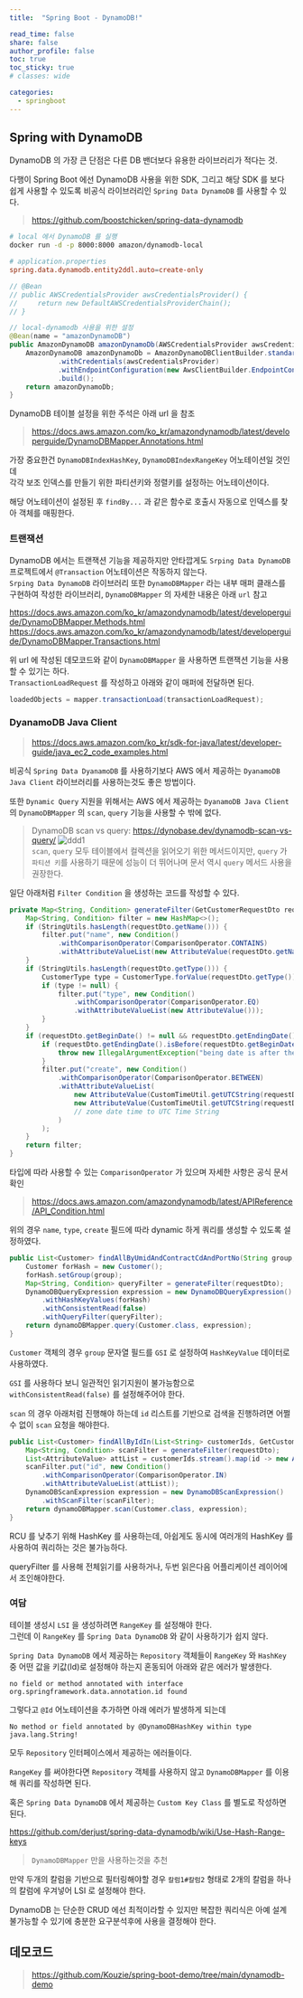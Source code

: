 ```yaml
---
title:  "Spring Boot - DynamoDB!"

read_time: false
share: false
author_profile: false
toc: true
toc_sticky: true
# classes: wide

categories:
  - springboot
---
```


## Spring with DynamoDB  

DynamoDB 의 가장 큰 단점은 다른 DB 밴더보다 유용한 라이브러리가 적다는 것.  

다행이 Spring Boot 에선 DynamoDB 사용을 위한 SDK, 그리고 해당 SDK 를 보다 쉽게 사용할 수 있도록 비공식 라이브러리인 `Spring Data DynamoDB` 를 사용할 수 있다.  

> <https://github.com/boostchicken/spring-data-dynamodb>

```sh
# local 에서 DynamoDB 를 실행  
docker run -d -p 8000:8000 amazon/dynamodb-local
```

```conf
# application.properties
spring.data.dynamodb.entity2ddl.auto=create-only
```

```java
// @Bean
// public AWSCredentialsProvider awsCredentialsProvider() {
//     return new DefaultAWSCredentialsProviderChain();
// }

// local-dynamodb 사용을 위한 설정
@Bean(name = "amazonDynamoDB")
public AmazonDynamoDB amazonDynamoDb(AWSCredentialsProvider awsCredentialsProvider) {
    AmazonDynamoDB amazonDynamoDb = AmazonDynamoDBClientBuilder.standard()
            .withCredentials(awsCredentialsProvider)
            .withEndpointConfiguration(new AwsClientBuilder.EndpointConfiguration("http://localhost:8000", "ap-northeast-2"))
            .build();
    return amazonDynamoDb;
}
```

DynamoDB 테이블 설정을 위한 주석은 아래 url 을 참조  

> <https://docs.aws.amazon.com/ko_kr/amazondynamodb/latest/developerguide/DynamoDBMapper.Annotations.html>  

가장 중요한건 `DynamoDBIndexHashKey`, `DynamoDBIndexRangeKey` 어노테이션일 것인데  
각각 보조 인덱스를 만들기 위한 파티션키와 정렬키를 설정하는 어노테이션이다.  

해당 어노테이션이 설정된 후 `findBy...` 과 같은 함수로 호출시 자동으로 인덱스를 찾아 객체를 매핑한다.  

### 트랜잭션  

DynamoDB 에서는 트랜잭션 기능을 제공하지만 안타깝게도 `Srping Data DynamoDB` 프로젝트에서 `@Transaction` 어노테이션은 작동하지 않는다.  
`Srping Data DynamoDB` 라이브러리 또한 `DynamoDBMapper` 라는 내부 매퍼 클래스를 구현하여 작성한 라이브러리, `DynamoDBMapper` 의 자세한 내용은 아래 `url` 참고  

<https://docs.aws.amazon.com/ko_kr/amazondynamodb/latest/developerguide/DynamoDBMapper.Methods.html>
<https://docs.aws.amazon.com/ko_kr/amazondynamodb/latest/developerguide/DynamoDBMapper.Transactions.html>

위 url 에 작성된 데모코드와 같이 `DynamoDBMapper` 을 사용하면 트랜잭션 기능을 사용할 수 있기는 하다.  
`TransactionLoadRequest` 를 작성하고 아래와 같이 매퍼에 전달하면 된다.  

```java
loadedObjects = mapper.transactionLoad(transactionLoadRequest);
```

### DyanamoDB Java Client

> <https://docs.aws.amazon.com/ko_kr/sdk-for-java/latest/developer-guide/java_ec2_code_examples.html>

비공식 `Spring Data DyanamoDB` 를 사용하기보다 AWS 에서 제공하는 `DyanamoDB Java Client` 라이브러리를 사용하는것도 좋은 방법이다.  

또한 `Dynamic Query` 지원을 위해서는 AWS 에서 제공하는 `DyanamoDB Java Client` 의 `DynamoDBMapper` 의 `scan`, `query` 기능을 사용할 수 밖에 없다.  

> DynamoDB scan vs query: <https://dynobase.dev/dynamodb-scan-vs-query/>
![ddd1](/assets/2022/dynamodb4.png)  
> `scan`, `query` 모두 테이블에서 컬렉션을 읽어오기 위한 메서드이지만, `query` 가 `파티션 키`를 사용하기 때문에 성능이 더 뛰어나며 문서 역시 `query` 메서드 사용을 권장한다.  

일단 아래처럼 `Filter Condition` 을 생성하는 코드를 작성할 수 있다.  

```java
private Map<String, Condition> generateFilter(GetCustomerRequestDto requestDto) {
    Map<String, Condition> filter = new HashMap<>();
    if (StringUtils.hasLength(requestDto.getName())) {
        filter.put("name", new Condition()
            .withComparisonOperator(ComparisonOperator.CONTAINS)
            .withAttributeValueList(new AttributeValue(requestDto.getName())));
    }
    if (StringUtils.hasLength(requestDto.getType())) {
        CustomerType type = CustomerType.forValue(requestDto.getType());
        if (type != null) {
            filter.put("type", new Condition()
                .withComparisonOperator(ComparisonOperator.EQ)
                .withAttributeValueList(new AttributeValue()));
        }
    }
    if (requestDto.getBeginDate() != null && requestDto.getEndingDate() != null) {
        if (requestDto.getEndingDate().isBefore(requestDto.getBeginDate())) {
            throw new IllegalArgumentException("being date is after then ending date");
        }
        filter.put("create", new Condition()
            .withComparisonOperator(ComparisonOperator.BETWEEN)
            .withAttributeValueList(
                new AttributeValue(CustomTimeUtil.getUTCString(requestDto.getBeginDate())),
                new AttributeValue(CustomTimeUtil.getUTCString(requestDto.getEndingDate()))
                // zone date time to UTC Time String
            )
        );
    }
    return filter;
}
```

타입에 따라 사용할 수 있는 `ComparisonOperator` 가 있으며 자세한 사항은 공식 문서 확인

> <https://docs.aws.amazon.com/amazondynamodb/latest/APIReference/API_Condition.html>  

위의 경우 `name`, `type`, `create` 필드에 따라 dynamic 하게 쿼리를 생성할 수 있도록 설정하였다.  

```java
public List<Customer> findAllByUmidAndContractCdAndPortNo(String group, GetCustomerRequestDto requestDto) {
    Customer forHash = new Customer();
    forHash.setGroup(group);
    Map<String, Condition> queryFilter = generateFilter(requestDto);
    DynamoDBQueryExpression expression = new DynamoDBQueryExpression()
        .withHashKeyValues(forHash)
        .withConsistentRead(false)
        .withQueryFilter(queryFilter);
    return dynamoDBMapper.query(Customer.class, expression);
}
```

`Customer` 객체의 경우 `group` 문자열 필드를 `GSI` 로 설정하여 `HashKeyValue` 데이터로 사용하였다.  

`GSI` 를 사용하다 보니 일관적인 읽기지원이 불가능함으로 `withConsistentRead(false)` 를 설정해주어야 한다.  

`scan` 의 경우 아래처럼 진행해야 하는데 `id` 리스트를 기반으로 검색을 진행하려면 어쩔수 없이 `scan` 요청을 해야한다.  

```java
public List<Customer> findAllByIdIn(List<String> customerIds, GetCustomerRequestDto requestDto) {
    Map<String, Condition> scanFilter = generateFilter(requestDto);
    List<AttributeValue> attList = customerIds.stream().map(id -> new AttributeValue(id)).collect(Collectors.toList());
    scanFilter.put("id", new Condition()
        .withComparisonOperator(ComparisonOperator.IN)
        .withAttributeValueList(attList));
    DynamoDBScanExpression expression = new DynamoDBScanExpression()
        .withScanFilter(scanFilter);
    return dynamoDBMapper.scan(Customer.class, expression);
}
```

RCU 를 낮추기 위해 HashKey 를 사용하는데, 아쉽게도 동시에 여러개의 HashKey 를 사용하여 쿼리하는 것은 불가능하다.  

queryFilter 를 사용해 전체읽기를 사용하거나, 두번 읽은다음 어플리케이션 레이어에서 조인해야한다.  

### 여담  

테이블 생성시 `LSI` 을 생성하려면 `RangeKey` 를 설정해야 한다.  
그런데 이 `RangeKey` 를 `Spring Data DynamoDB` 와 같이 사용하기가 쉽지 않다.  

`Spring Data DynamoDB` 에서 제공하는 `Repository` 객체들이 `RangeKey` 와 `HashKey` 중 어떤 값을 키값(Id)로 설정해야 하는지 혼동되어 아래와 같은 에러가 발생한다.  

`no field or method annotated with interface org.springframework.data.annotation.id found`

그렇다고 `@Id` 어노테이션을 추가하면 아래 에러가 발생하게 되는데  

`No method or field annotated by @DynamoDBHashKey within type java.lang.String!`

모두 `Repository` 인터페이스에서 제공하는 에러들이다.  

`RangeKey` 를 써야한다면 `Repository` 객체를 사용하지 않고 `DynamoDBMapper` 를 이용해 쿼리를 작성하면 된다.  

혹은 `Spring Data DynamoDB` 에서 제공하는 `Custom Key Class` 를 별도로 작성하면 된다.  

<https://github.com/derjust/spring-data-dynamodb/wiki/Use-Hash-Range-keys>

> `DynamoDBMapper` 만을 사용하는것을 추천

만약 두개의 칼럼을 기반으로 필터링해야할 경우 `칼럼1#칼럼2` 형태로 2개의 칼럼을 하나의 칼럼에 우겨넣어 LSI 로 설정해야 한다.  

DynamoDB 는 단순한 CRUD 에선 최적이라할 수 있지만 복잡한 쿼리식은 아예 설계불가능할 수 있기에 충분한 요구분석후에 사용을 결정해야 한다.  

## 데모코드

> <https://github.com/Kouzie/spring-boot-demo/tree/main/dynamodb-demo>